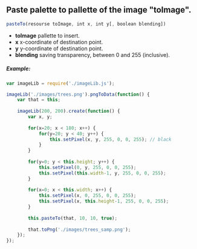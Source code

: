 ## Paste palette to pallette of the image "toImage".

```js
pasteTo(resourse toImage, int x, int y[, boolean blending])
```

- **toImage** pallette to insert.
- **x** x-coordinate of destination point.
- **y** y-coordinate of destination point.
- **blending** saving transparency, between 0 and 255 (inclusive).

##### Example: 
```js
var imageLib = require('./imageLib.js');

imageLib('./images/trees.png').pngToData(function() {
	var that = this;
	
	imageLib(200, 200).create(function() {
		var x, y;
		
		for(x=20; x < 180; x++) {
			for(y=20; y < 40; y++) {
				this.setPixel(x, y, 255, 0, 0, 255); // black
			}
		}
		
		for(y=0; y < this.height; y++) {
			this.setPixel(0, y, 255, 0, 0, 255);
			this.setPixel(this.width-1, y, 255, 0, 0, 255);
		}
		
		for(x=0; x < this.width; x++) {
			this.setPixel(x, 0, 255, 0, 0, 255);
			this.setPixel(x, this.height-1, 255, 0, 0, 255);
		}
		
		this.pasteTo(that, 10, 10, true);
		
		that.toPng('./images/trees_samp.png');
	});
});
```